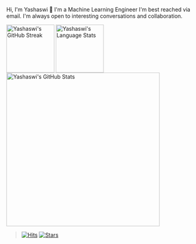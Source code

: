Hi, I'm Yashaswi 👋
I'm a Machine Learning Engineer 
I'm best reached via email. I'm always open to interesting conversations and collaboration.

<img align="center" height="125px" alt="Yashaswi's GitHub Streak" src="https://github-readme-streak-stats.herokuapp.com/?user=yashaswikakumanu&theme=calm&hide_border=true"> <img align="center" height="125px" alt="Yashaswi's Language Stats" src="https://github-readme-stats.vercel.app/api/top-langs/?username=yashaswikakumanu&theme=calm&layout=compact&hide_border=true&hide=scss,vue,html&langs_count=8"> 
<img align="center" height="400px" alt="Yashaswi's GitHub Stats" src="https://github-contribution-stats.vercel.app/api/?username=yashaswikakumanu">

> [![Hits](https://hits.seeyoufarm.com/api/count/incr/badge.svg?url=https%3A%2F%2Fgithub.com%2Fyashaswikakumanu%2Fyashaswikakumanu&count_bg=%23AAAAAA&title_bg=%23555555&icon=github.svg&icon_color=%23FFFFFF&title=hits)](https://github.com/yashaswikakumanu/yashaswikakumanu)
> [![Stars](https://img.shields.io/github/stars/yashaswikakumanu?color=orange&label=GitHub%20stars&logo=github&logo_color=orange)](https://github.com/yashaswikakumanu/yashaswikakumanu)

